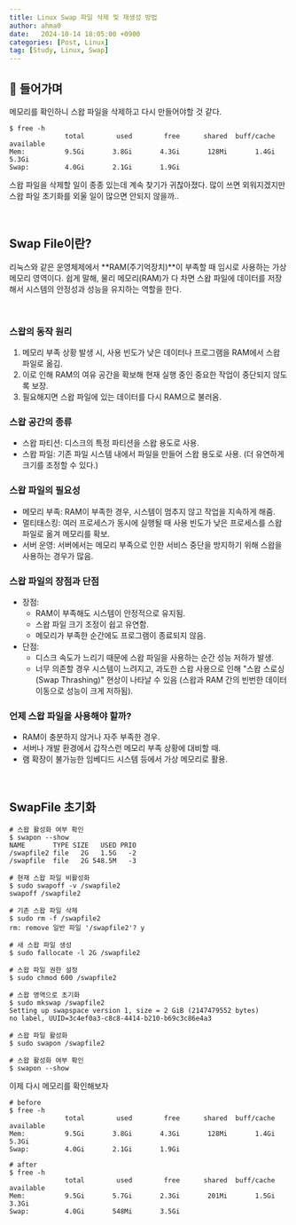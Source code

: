 ```yaml
---
title: Linux Swap 파일 삭제 및 재생성 방법
author: ahma0
date:   2024-10-14 18:05:00 +0900
categories: [Post, Linux]
tag: [Study, Linux, Swap]
---
```


## 🥑 들어가며

메모리를 확인하니 스왑 파일을 삭제하고 다시 만들어야할 것 같다. 

```shell
$ free -h
              total        used        free      shared  buff/cache   available
Mem:          9.5Gi       3.8Gi       4.3Gi       128Mi       1.4Gi       5.3Gi
Swap:         4.0Gi       2.1Gi       1.9Gi
```

스왑 파일을 삭제할 일이 종종 있는데 계속 찾기가 귀찮아졌다. 많이 쓰면 외워지겠지만 스왑 파일 초기화를 외울 일이 많으면 안되지 않을까..

<br>

## Swap File이란?

리눅스와 같은 운영체제에서 **RAM(주기억장치)**이 부족할 때 임시로 사용하는 가상 메모리 영역이다. 쉽게 말해, 물리 메모리(RAM)가 다 차면 스왑 파일에 데이터를 저장해서 시스템의 안정성과 성능을 유지하는 역할을 한다.

<br>

### 스왑의 동작 원리

1. 메모리 부족 상황 발생 시, 사용 빈도가 낮은 데이터나 프로그램을 RAM에서 스왑 파일로 옮김.
2. 이로 인해 RAM의 여유 공간을 확보해 현재 실행 중인 중요한 작업이 중단되지 않도록 보장.
3. 필요해지면 스왑 파일에 있는 데이터를 다시 RAM으로 불러옴.

### 스왑 공간의 종류

- 스왑 파티션: 디스크의 특정 파티션을 스왑 용도로 사용.
- 스왑 파일: 기존 파일 시스템 내에서 파일을 만들어 스왑 용도로 사용. (더 유연하게 크기를 조정할 수 있다.)

### 스왑 파일의 필요성

- 메모리 부족: RAM이 부족한 경우, 시스템이 멈추지 않고 작업을 지속하게 해줌.
- 멀티태스킹: 여러 프로세스가 동시에 실행될 때 사용 빈도가 낮은 프로세스를 스왑 파일로 옮겨 메모리를 확보.
- 서버 운영: 서버에서는 메모리 부족으로 인한 서비스 중단을 방지하기 위해 스왑을 사용하는 경우가 많음.

### 스왑 파일의 장점과 단점

- 장점:
    - RAM이 부족해도 시스템이 안정적으로 유지됨.
    - 스왑 파일 크기 조정이 쉽고 유연함.
    - 메모리가 부족한 순간에도 프로그램이 종료되지 않음.
- 단점:
    - 디스크 속도가 느리기 때문에 스왑 파일을 사용하는 순간 성능 저하가 발생.
    - 너무 의존할 경우 시스템이 느려지고, 과도한 스왑 사용으로 인해 "스왑 스로싱(Swap Thrashing)" 현상이 나타날 수 있음 (스왑과 RAM 간의 빈번한 데이터 이동으로 성능이 크게 저하됨).

### 언제 스왑 파일을 사용해야 할까?

- RAM이 충분하지 않거나 자주 부족한 경우.
- 서버나 개발 환경에서 갑작스런 메모리 부족 상황에 대비할 때.
- 램 확장이 불가능한 임베디드 시스템 등에서 가상 메모리로 활용.

<br>

## SwapFile 초기화


```shell
# 스왑 활성화 여부 확인
$ swapon --show
NAME       TYPE SIZE   USED PRIO
/swapfile2 file   2G   1.5G   -2
/swapfile  file   2G 548.5M   -3

# 현재 스왑 파일 비활성화
$ sudo swapoff -v /swapfile2
swapoff /swapfile2

# 기존 스왑 파일 삭제
$ sudo rm -f /swapfile2
rm: remove 일반 파일 '/swapfile2'? y

# 새 스왑 파일 생성
$ sudo fallocate -l 2G /swapfile2

# 스왑 파일 권한 설정
$ sudo chmod 600 /swapfile2

# 스왑 영역으로 초기화
$ sudo mkswap /swapfile2
Setting up swapspace version 1, size = 2 GiB (2147479552 bytes)
no label, UUID=3c4ef0a3-c8c8-4414-b210-b69c3c86e4a3

# 스왑 파일 활성화
$ sudo swapon /swapfile2

# 스왑 활성화 여부 확인
$ swapon --show
```

이제 다시 메모리를 확인해보자

```shell
# before
$ free -h
              total        used        free      shared  buff/cache   available
Mem:          9.5Gi       3.8Gi       4.3Gi       128Mi       1.4Gi       5.3Gi
Swap:         4.0Gi       2.1Gi       1.9Gi

# after
$ free -h
              total        used        free      shared  buff/cache   available
Mem:          9.5Gi       5.7Gi       2.3Gi       201Mi       1.5Gi       3.3Gi
Swap:         4.0Gi       548Mi       3.5Gi
```